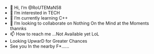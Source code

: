 - 👋 Hi, I’m @RoUTEMaN58
- 👀 I’m interested in TECH
- 🌱 I’m currently learning C++
- 💞️ I’m looking to collaborate on Nothing On the Mind at the Moments thannks
- 📫 How to reach me ...Not Available yet LoL
- Looking UpwarD for Greater Chances
- See you In the nearby F*......

